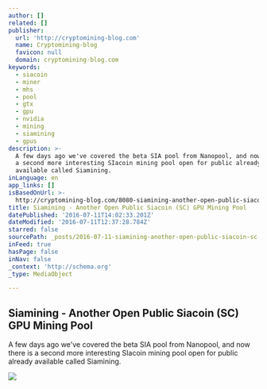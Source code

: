 ```yaml
---
author: []
related: []
publisher:
  url: 'http://cryptomining-blog.com'
  name: Cryptomining-blog
  favicon: null
  domain: cryptomining-blog.com
keywords:
  - siacoin
  - miner
  - mhs
  - pool
  - gtx
  - gpu
  - nvidia
  - mining
  - siamining
  - gpus
description: >-
  A few days ago we've covered the beta SIA pool from Nanopool, and now there is
  a second more interesting SIacoin mining pool open for public already
  available called Siamining.
inLanguage: en
app_links: []
isBasedOnUrl: >-
  http://cryptomining-blog.com/8080-siamining-another-open-public-siacoin-sc-gpu-mining-pool/
title: Siamining - Another Open Public Siacoin (SC) GPU Mining Pool
datePublished: '2016-07-11T14:02:33.201Z'
dateModified: '2016-07-11T12:37:28.784Z'
starred: false
sourcePath: _posts/2016-07-11-siamining-another-open-public-siacoin-sc-gpu-mining-pool.md
inFeed: true
hasPage: false
inNav: false
_context: 'http://schema.org'
_type: MediaObject

---
```

<article style=""><h1>Siamining - Another Open Public Siacoin (SC) GPU Mining Pool</h1><p>A few days ago we've covered the beta SIA pool from Nanopool, and now there is a second more interesting SIacoin mining pool open for public already available called Siamining.</p><img src="http://cryptomining-blog.com/wp-content/uploads/2016/07/siamining-siacoin-mining-pool-580x257.jpg" /></article>